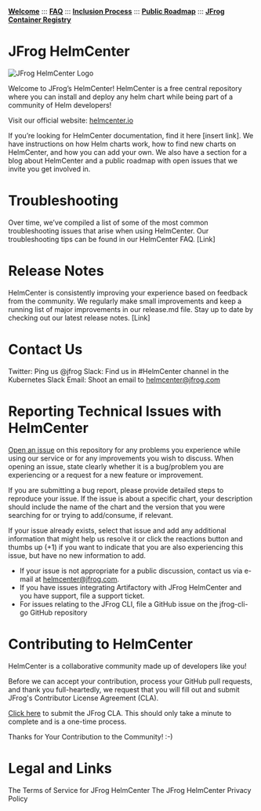 [__Welcome__](index.md) ::: 
[__FAQ__](faq.md) ::: 
[__Inclusion Process__](inclusion.md) ::: 
[__Public Roadmap__](roadmap.md) ::: 
[__JFrog Container Registry__](jforg-cr.md)

# JFrog HelmCenter
![JFrog HelmCenter Logo](https://raw.githubusercontent.com/jfrog/helmcenter/master/helmcenter.png)

Welcome to JFrog’s HelmCenter! HelmCenter is a free central repository where you can install and deploy any helm chart while being part of a community of Helm developers! 

Visit our official website: [helmcenter.io](https://helmcenter.io)
 
If you’re looking for HelmCenter documentation, find it here [insert link]. We have instructions on how Helm charts work, how to find new charts on HelmCenter, and how you can add your own. We also have a section for a blog about HelmCenter and a public roadmap with open issues that we invite you get involved in.

# Troubleshooting

Over time, we’ve compiled a list of some of the most common troubleshooting issues that arise when using HelmCenter. Our troubleshooting tips can be found in our HelmCenter FAQ. [Link]

# Release Notes

HelmCenter is consistently improving your experience based on feedback from the community. We regularly make small improvements and keep a running list of major improvements in our release.md file. Stay up to date by checking out our latest release notes. [Link]

# Contact Us

Twitter: Ping us @jfrog
Slack: Find us in #HelmCenter channel in the Kubernetes Slack
Email: Shoot an email to helmcenter@jfrog.com

# Reporting Technical Issues with HelmCenter

[Open an issue](https://github.com/jfrog/helmcenter/issues) on this repository for any problems you experience while using our service or for any improvements you wish to discuss. When opening an issue, state clearly whether it is a bug/problem you are experiencing or a request for a new feature or improvement.

If you are submitting a bug report, please provide detailed steps to reproduce your issue. If the issue is about a specific chart, your description should include the name of the chart and the version that you were searching for or trying to add/consume, if relevant.

If your issue already exists, select that issue and add any additional information that might help us resolve it or click the reactions button and thumbs up (+1) if you want to indicate that you are also experiencing this issue, but have no new information to add.

* If your issue is not appropriate for a public discussion, contact us via e-mail at helmcenter@jfrog.com.
* If you have issues integrating Artifactory with JFrog HelmCenter and you have support, file a support ticket.
* For issues relating to the JFrog CLI, file a GitHub issue on the jfrog-cli-go GitHub repository

# Contributing to HelmCenter

HelmCenter is a collaborative community made up of developers like you! 

Before we can accept your contribution, process your GitHub pull requests, and thank you full-heartedly, we request that you will fill out and submit JFrog's Contributor License Agreement (CLA).

[Click here](https://secure.echosign.com/public/hostedForm?formid=5IYKLZ2RXB543N) to submit the JFrog CLA. This should only take a minute to complete and is a one-time process.

Thanks for Your Contribution to the Community! :-)

# Legal and Links

The Terms of Service for JFrog HelmCenter
The JFrog HelmCenter Privacy Policy

